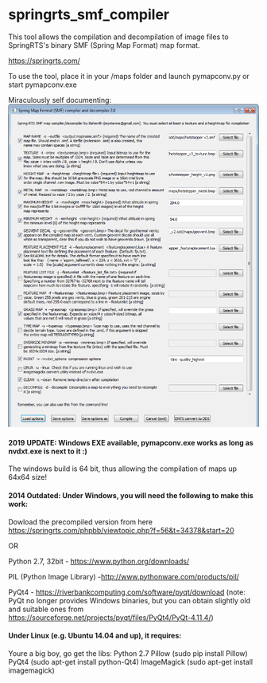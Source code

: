 # springrts_smf_compiler
This tool allows the compilation and decompilation of image files to SpringRTS's binary SMF (Spring Map Format) map format. 

https://springrts.com/

To use the tool, place it in your /maps folder and launch pymapconv.py or start pymapconv.exe

Miraculously self documenting:
![gooey](https://raw.githubusercontent.com/Beherith/springrts_smf_compiler/master/pymapconv_gui.png)


#### 2019 UPDATE: Windows EXE available, pymapconv.exe works as long as nvdxt.exe is next to it :)

The windows build is 64 bit, thus allowing the compilation of maps up 64x64 size!


#### 2014 Outdated: Under Windows, you will need the following to make this work:

Dowload the precompiled version from here 
https://springrts.com/phpbb/viewtopic.php?f=56&t=34378&start=20

OR


Python 2.7, 32bit -  https://www.python.org/downloads/

PIL (Python Image Library) -http://www.pythonware.com/products/pil/ 

PyQt4 - https://riverbankcomputing.com/software/pyqt/download (note: PyQt no longer provides Windows binaries, but you can obtain slightly old and suitable ones from https://sourceforge.net/projects/pyqt/files/PyQt4/PyQt-4.11.4/)

#### Under Linux (e.g. Ubuntu 14.04 and up), it requires:
Youre a big boy, go get the libs:
Python 2.7
Pillow (sudo pip install Pillow)
PyQt4  (sudo apt-get install python-Qt4)
ImageMagick (sudo apt-get install imagemagick)

